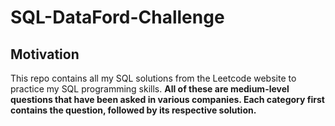 # SQL-DataFord-Challenge

## Motivation

This repo contains all my SQL solutions from the Leetcode website to practice my SQL programming skills. **All of these are medium-level questions that have been asked in various companies. Each category first contains the question, followed by its respective solution.**
